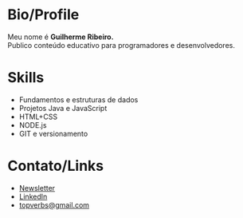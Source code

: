 # Bio/Profile
Meu nome é **Guilherme Ribeiro.**      
Publico conteúdo educativo para programadores e desenvolvedores.

# Skills
- Fundamentos e estruturas de dados
- Projetos Java e JavaScript
- HTML+CSS
- NODE.js
- GIT e versionamento

# Contato/Links
- [Newsletter](https://codemaps.pages.dev)
- [LinkedIn](https://www.linkedin.com/in/devgbr)
- topverbs@gmail.com

